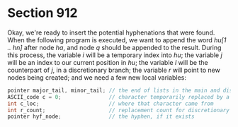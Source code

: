 # Section 912

Okay, we're ready to insert the potential hyphenations that were found.
When the following program is executed, we want to append the word *hu[1 .. hn]* after node *ha*, and node *q* should be appended to the result.
During this process, the variable *i* will be a temporary index into *hu*; the variable *j* will be an index to our current position in *hu*; the variable *l* will be the counterpart of *j*, in a discretionary branch; the variable *r* will point to new nodes being created; and we need a few new local variables:

```c << Local variables for hyphenation >>+=
pointer major_tail, minor_tail; // the end of lists in the main and discretionary branches being reconstructed
ASCII_code c = 0;               // character temporarily replaced by a hyphen
int c_loc;                      // where that character came from
int r_count;                    // replacement count for discretionary
pointer hyf_node;               // the hyphen, if it exists
```
